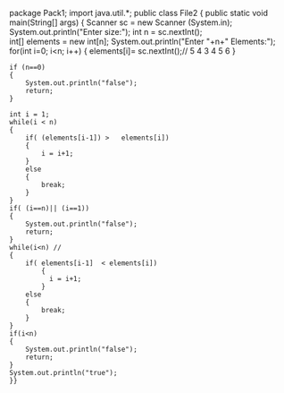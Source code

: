 package Pack1;
import java.util.*;
public class File2 {
	public static void main(String[] args) {
	Scanner sc = new Scanner (System.in);
	System.out.println("Enter size:");
	int n = sc.nextInt();  
	int[] elements = new int[n];
	System.out.println("Enter "+n+" Elements:");
	for(int i=0; i<n; i++) 
	{
		elements[i]= sc.nextInt();// 5 4 3 4 5 6
	}
	
	if (n==0)
	{
		System.out.println("false");
		return;
	}
	
	int i = 1;
	while(i < n) 
	{
		if( (elements[i-1]) >   elements[i])
		{
			i = i+1;
		}
		else
		{
			break;
		}
	}
	if( (i==n)|| (i==1))
	{
		System.out.println("false");
		return;
	}
	while(i<n) // 
	{
		if( elements[i-1]  < elements[i])
			{
			  i = i+1; 
			}
		else
		{
			break;
		}		
	}
	if(i<n)  
	{
		System.out.println("false");
		return;
	}
	System.out.println("true");
	}}
